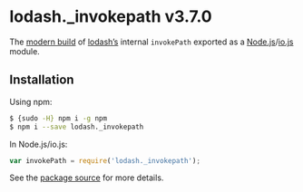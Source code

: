 # lodash._invokepath v3.7.0

The [modern build](https://github.com/lodash/lodash/wiki/Build-Differences) of [lodash’s](https://lodash.com/) internal `invokePath` exported as a [Node.js](http://nodejs.org/)/[io.js](https://iojs.org/) module.

## Installation

Using npm:

```bash
$ {sudo -H} npm i -g npm
$ npm i --save lodash._invokepath
```

In Node.js/io.js:

```js
var invokePath = require('lodash._invokepath');
```

See the [package source](https://github.com/lodash/lodash/blob/3.7.0-npm-packages/lodash._invokepath) for more details.
